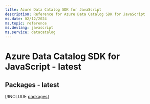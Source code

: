 ```yaml
---
title: Azure Data Catalog SDK for JavaScript
description: Reference for Azure Data Catalog SDK for JavaScript
ms.date: 02/12/2024
ms.topic: reference
ms.devlang: javascript
ms.service: datacatalog
---
```

# Azure Data Catalog SDK for JavaScript - latest
## Packages - latest
[!INCLUDE [packages](data-catalog-index.md)]